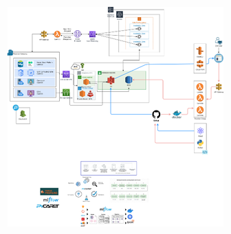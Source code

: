 ![img](https://github.com/nyw123/moazone_final/blob/352c64ce22bd363cab0c31ca2c7af5dbf99a63ef/diagram/diagram_v1-%ED%8E%98%EC%9D%B4%EC%A7%80-1.drawio.png)




